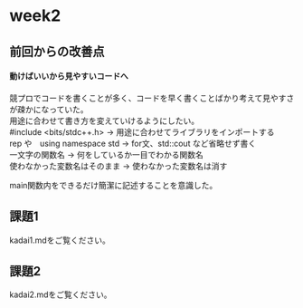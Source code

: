 # week2  
## 前回からの改善点  
#### 動けばいいから見やすいコードへ  
競プロでコードを書くことが多く、コードを早く書くことばかり考えて見やすさが疎かになっていた。  
用途に合わせて書き方を変えていけるようにしたい。  
#include <bits/stdc++.h> -> 用途に合わせてライブラリをインポートする  
rep や　using namespace std -> for文、std::cout など省略せず書く  
一文字の関数名 -> 何をしているか一目でわかる関数名  
使わなかった変数名はそのまま -> 使わなかった変数名は消す
  
main関数内をできるだけ簡潔に記述することを意識した。  

## 課題1    
kadai1.mdをご覧ください。    
## 課題2  
kadai2.mdをご覧ください。  
